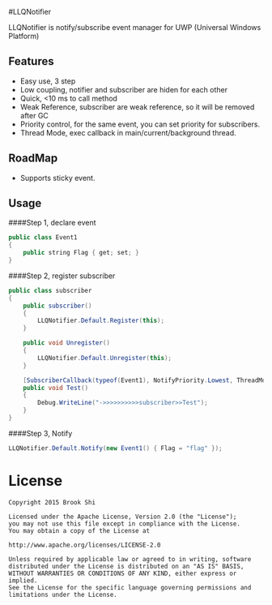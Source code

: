 #LLQNotifier

LLQNotifier is notify/subscribe event manager for UWP (Universal Windows Platform)

Features
--------
- Easy use, 3 step
- Low coupling, notifier and subscriber are hiden for each other
- Quick, <10 ms to call method
- Weak Reference, subscriber are weak reference, so it will be removed after GC
- Priority control, for the same event, you can set priority for subscribers.
- Thread Mode, exec callback in main/current/background thread.

RoadMap
--------
- Supports sticky event.


Usage
--------
####Step 1, declare event 
``` java
public class Event1
{
    public string Flag { get; set; }
}
```
        		
####Step 2, register subscriber
``` java
public class subscriber
{
    public subscriber()
    {
        LLQNotifier.Default.Register(this);
    }

    public void Unregister()
    {
        LLQNotifier.Default.Unregister(this);
    }

    [SubscriberCallback(typeof(Event1), NotifyPriority.Lowest, ThreadMode.Background)]//if thread mode is Main, should set LLQNotifier.MainDispatcher = [UI Dispatcher]
    public void Test()
    {
        Debug.WriteLine("->>>>>>>>>>subscriber>>Test");
    }
}
```
				
####Step 3, Notify
``` java
LLQNotifier.Default.Notify(new Event1() { Flag = "flag" });
```

License
=======
``` 
Copyright 2015 Brook Shi

Licensed under the Apache License, Version 2.0 (the "License");
you may not use this file except in compliance with the License.
You may obtain a copy of the License at

http://www.apache.org/licenses/LICENSE-2.0

Unless required by applicable law or agreed to in writing, software
distributed under the License is distributed on an "AS IS" BASIS,
WITHOUT WARRANTIES OR CONDITIONS OF ANY KIND, either express or implied.
See the License for the specific language governing permissions and
limitations under the License. 
```
